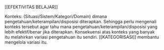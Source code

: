 [[EFEKTIVITAS BELAJAR]]

Konteks: (Situasi/Sistem/Kategori/Domain) dimana pengetahuan/keterampilan/disposisi diterapkan.
Sehingga perlu mengenali konteks tersebut agar tahu mana pengetahuan/keterampilan/disposisi yang lebih efektif/benar jika diterapkan. Konsekuensi atas konteks yang banyak itu melahirkan variasi pengetahuan itu sendiri. [[KATEGORISASI]] membantu mengelola variasi itu.